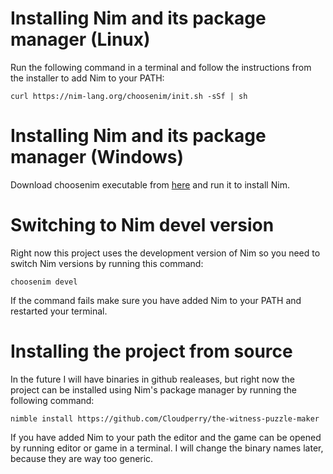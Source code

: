 # Installing Nim and its package manager (Linux)
Run the following command in a terminal and follow the instructions from the installer to add Nim to your PATH:
```
curl https://nim-lang.org/choosenim/init.sh -sSf | sh
```

# Installing Nim and its package manager (Windows)
Download choosenim executable from [here](https://github.com/dom96/choosenim/releases) and run it to install Nim.

# Switching to Nim devel version
Right now this project uses the development version of Nim so you need to switch Nim versions by running this command:
```
choosenim devel
```
If the command fails make sure you have added Nim to your PATH and restarted your terminal.

# Installing the project from source
In the future I will have binaries in github realeases, but right now the project can be installed using Nim's package manager by running the following command:
```
nimble install https://github.com/Cloudperry/the-witness-puzzle-maker
```
If you have added Nim to your path the editor and the game can be opened by running editor or game in a terminal. I will change the binary names later, because they are way too generic.
